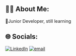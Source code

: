 ## 👨‍💻 About Me:
🌱Junior Developer, still learning<br>


## 🌐 Socials:
[![LinkedIn](https://img.shields.io/badge/LinkedIn-%230077B5.svg?logo=linkedin&logoColor=white)](https://linkedin.com/in/pravinwijay) [![email](https://img.shields.io/badge/Email-D14836?logo=gmail&logoColor=white)](mailto:pravinwijay@gmail.com) 

